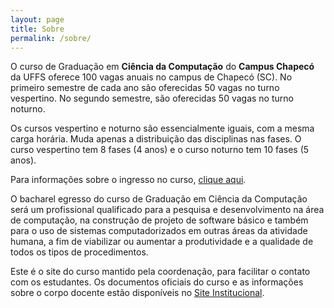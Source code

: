 ```yaml
---
layout: page
title: Sobre
permalink: /sobre/
---
```


O curso de Graduação em __Ciência da Computação__ do __Campus Chapecó__ da UFFS oferece 100 vagas anuais no campus de Chapecó (SC).
No primeiro semestre de cada ano são oferecidas 50 vagas no turno vespertino.
No segundo semestre, são oferecidas 50 vagas no turno noturno.

Os cursos vespertino e noturno são essencialmente iguais, com a mesma carga horária. Muda apenas a distribuição das disciplinas nas fases. 
O curso vespertino tem 8 fases (4 anos) e o curso noturno tem 10 fases (5 anos).

Para informações sobre o ingresso no curso, [clique aqui](https://www.uffs.edu.br/ingresso).

O bacharel egresso do curso de Graduação em Ciência da Computação será um profissional qualificado para a pesquisa e desenvolvimento na área de computação, na construção de projeto de software básico e também para o uso de sistemas computadorizados em outras áreas da atividade humana, a fim de viabilizar ou aumentar a produtividade e a qualidade de todos os tipos de procedimentos.

Este é o site do curso mantido pela coordenação, para facilitar o contato com os estudantes. 
Os documentos oficiais do curso e as informações sobre o corpo docente estão disponíveis no [Site Institucional](https://www.uffs.edu.br/campi/chapeco/cursos/graduacao/ciencia-da-computacao).
